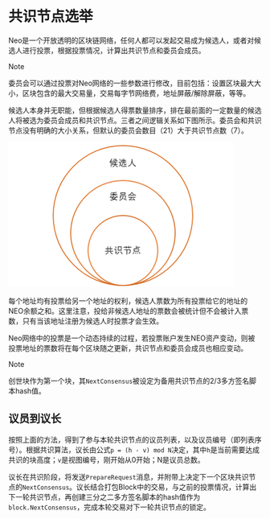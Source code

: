 # 共识节点选举

Neo是一个开放透明的区块链网络，任何人都可以发起交易成为候选人，或者对候选人进行投票，根据投票情况，计算出共识节点和委员会成员。

> [!Note]
>
> 委员会可以通过投票对Neo网络的一些参数进行修改，目前包括：设置区块最大大小，区块包含的最大交易量，交易每字节网络费，地址屏蔽/解除屏蔽，等等。

候选人本身并无职能，但根据候选人得票数量排序，排在最前面的一定数量的候选人将被选为委员会成员和共识节点。三者之间逻辑关系如下图所示。委员会和共识节点没有明确的大小关系，但默认的委员会数目（21）大于共识节点数（7）。

![](../images/consensus/vote_candidate.png)

每个地址均有投票给另一个地址的权利，候选人票数为所有投票给它的地址的NEO余额之和。这里注意，投给非候选人地址的票数会被统计但不会被计入票数，只有当该地址注册为候选人时投票才会生效。

Neo网络中的投票是一个动态持续的过程，若投票账户发生NEO资产变动，则被投票地址的票数将在每个区块随之更新，共识节点和委员会成员也相应变动。

> [!Note]
>
> 创世块作为第一个块，其`NextConsensus`被设定为备用共识节点的2/3多方签名脚本hash值。

## 议员到议长

按照上面的方法，得到了参与本轮共识节点的议员列表，以及议员编号（即列表序号）。根据共识算法，议长由公式`p = (h - v) mod N`决定，其中`h`是当前需要达成共识的块高度；`v`是视图编号，刚开始从0开始；N是议员总数。 

议长在共识阶段，将发送`PrepareRequest`消息，并附带上决定下一个区块共识节点的`NextConsensus`。议长结合打包Block中的交易，与之前的投票情况，计算出下一轮共识节点，再创建三分之二多方签名脚本的hash值作为`block.NextConsensus`，完成本轮交易对下一轮共识节点的锁定。
